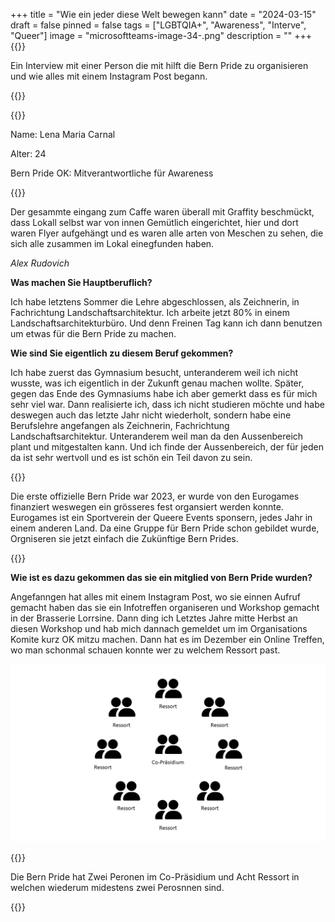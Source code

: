 +++
title = "Wie ein jeder diese Welt bewegen kann"
date = "2024-03-15"
draft = false
pinned = false
tags = ["LGBTQIA+", "Awareness", "Interve", "Queer"]
image = "microsoftteams-image-34-.png"
description = ""
+++
{{<lead>}}

Ein Interview mit einer Person die mit hilft die Bern Pride zu organisieren und wie alles mit einem Instagram Post begann.

{{</lead>}}

{{<box>}}

Name: Lena Maria Carnal

Alter: 24

Bern Pride OK: Mitverantwortliche für Awareness

{{</box>}}

Der gesammte eingang zum Caffe waren überall mit Graffity beschmückt, dass Lokall selbst war von innen Gemütlich eingerichtet, hier und dort waren Flyer aufgehängt und es waren alle arten von Meschen zu sehen, die sich alle zusammen im Lokal einegfunden haben.

*Alex Rudovich*

**Was machen Sie Hauptberuflich?** 

Ich habe letztens Sommer die Lehre abgeschlossen, als Zeichnerin, in Fachrichtung Landschaftsarchitektur. Ich arbeite jetzt 80% in einem Landschaftsarchitekturbüro. Und denn Freinen Tag kann ich dann benutzen um etwas für die Bern Pride zu machen.

**Wie sind Sie eigentlich zu diesem Beruf gekommen?** 

Ich habe zuerst das Gymnasium besucht, unteranderem weil ich nicht wusste, was ich eigentlich in der Zukunft genau machen wollte. Später, gegen das Ende des Gymnasiums habe ich aber gemerkt dass es für mich sehr viel war. Dann realisierte ich, dass ich nicht studieren möchte und habe deswegen auch das letzte Jahr nicht wiederholt, sondern habe eine Berufslehre angefangen als Zeichnerin, Fachrichtung Landschaftsarchitektur. Unteranderem weil man da den Aussenbereich plant und mitgestalten kann. Und ich finde der Aussenbereich, der für jeden da ist sehr wertvoll und es ist schön ein Teil davon zu sein. 

{{<box>}}

Die erste offizielle Bern Pride war 2023, er wurde von den Eurogames finanziert weswegen ein grösseres fest organsiert werden konnte. Eurogames ist ein Sportverein der Queere Events sponsern, jedes Jahr in einem anderen Land. Da eine Gruppe für Bern Pride schon gebildet wurde, Orgniseren sie jetzt einfach die Zukünftige Bern Prides.

{{</box>}}

**Wie ist es dazu gekommen das sie ein mitglied von Bern Pride wurden?**

Angefanngen hat alles mit einem Instagram Post, wo sie einnen Aufruf gemacht haben das sie ein Infotreffen organiseren und Workshop gemacht in der Brasserie Lorrsine. Dann ding ich Letztes Jahre mitte Herbst an diesen Workshop und hab mich dannach gemeldet um im Organisations Komite kurz OK mitzu machen. Dann hat es im Dezember ein Online Treffen, wo man schonmal schauen konnte wer zu welchem Ressort past.

![Organigramm der Bern Pride von Alex Rudovich](prasentation-5.png "Organigramm der Bern Pride")

{{<box>}}

Die Bern Pride hat Zwei Peronen im Co-Präsidium und Acht Ressort in welchen wiederum midestens zwei Perosnnen sind.

{{</box>}}